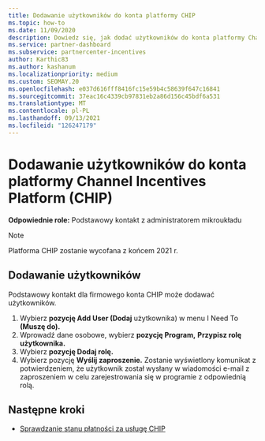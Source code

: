 ```yaml
---
title: Dodawanie użytkowników do konta platformy CHIP
ms.topic: how-to
ms.date: 11/09/2020
description: Dowiedz się, jak dodać użytkowników do konta platformy Channel Incentives Platform (CHIP). Pamiętaj, że platforma CHIP zostanie wycofana pod koniec 2021 r.
ms.service: partner-dashboard
ms.subservice: partnercenter-incentives
author: Karthic83
ms.author: kashanum
ms.localizationpriority: medium
ms.custom: SEOMAY.20
ms.openlocfilehash: e037d616fff8416fc15e59b4c58639f647c16841
ms.sourcegitcommit: 37eac16c4339cb97831eb2a86d156c45bdf6a531
ms.translationtype: MT
ms.contentlocale: pl-PL
ms.lasthandoff: 09/13/2021
ms.locfileid: "126247179"
---
```

# <a name="add-users-to-your-channel-incentives-platform-chip-account"></a>Dodawanie użytkowników do konta platformy Channel Incentives Platform (CHIP)

**Odpowiednie role:** Podstawowy kontakt z administratorem mikroukładu
 
>[!NOTE]
>Platforma CHIP zostanie wycofana z końcem 2021 r.

## <a name="add-users"></a>Dodawanie użytkowników

Podstawowy kontakt dla firmowego konta CHIP może dodawać użytkowników.

1. Wybierz **pozycję Add User (Dodaj** użytkownika) w menu I Need To **(Muszę do).**
2. Wprowadź dane osobowe, wybierz **pozycję Program,** **Przypisz rolę użytkownika.**
3. Wybierz **pozycję Dodaj rolę.**
4. Wybierz pozycję **Wyślij zaproszenie.**
Zostanie wyświetlony komunikat z potwierdzeniem, że użytkownik został wysłany w wiadomości e-mail z zaproszeniem w celu zarejestrowania się w programie z odpowiednią rolą.

## <a name="next-steps"></a>Następne kroki

- [Sprawdzanie stanu płatności za usługę CHIP](chip-payment-status.md)
